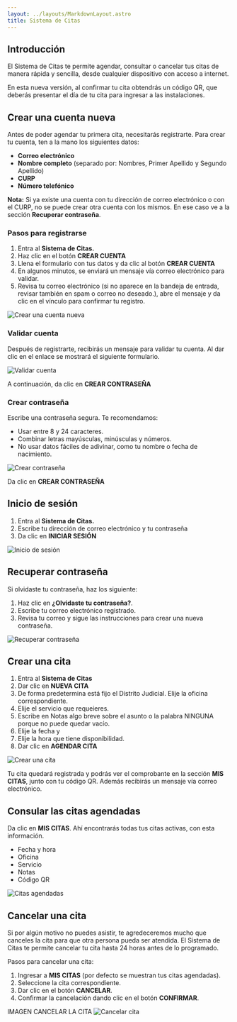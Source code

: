 ```yaml
---
layout: ../layouts/MarkdownLayout.astro
title: Sistema de Citas
---
```


## Introducción

El Sistema de Citas te permite agendar, consultar o cancelar tus citas de manera rápida y sencilla, desde cualquier dispositivo con acceso a internet.

En esta nueva versión, al confirmar tu cita obtendrás un código QR, que deberás presentar el día de tu cita para ingresar a las instalaciones.


## Crear una cuenta nueva

Antes de poder agendar tu primera cita, necesitarás registrarte. Para crear tu cuenta, ten a la mano los siguientes datos:

- **Correo electrónico**
- **Nombre completo** (separado por: Nombres, Primer Apellido y Segundo Apellido)
- **CURP**
- **Número telefónico**

**Nota:** Si ya existe una cuenta con tu dirección de correo electrónico o con el CURP, no se puede crear otra cuenta con los mismos. En ese caso ve a la sección **Recuperar contraseña**.


### Pasos para registrarse

1. Entra al **Sistema de Citas.**
2. Haz clic en el botón **CREAR CUENTA**
3. Llena el formulario con tus datos y da clic al botón **CREAR CUENTA**
4. En algunos minutos, se enviará un mensaje vía correo electrónico para validar.
5. Revisa tu correo electrónico (si no aparece en la bandeja de entrada, revisar también en spam o correo no deseado.), abre el mensaje y da clic en el vínculo para confirmar tu registro.

![Crear una cuenta nueva](../assets/img/sistema_citas/crear_cuenta.png)


### Validar cuenta

Después de registrarte, recibirás un mensaje para validar tu cuenta. Al dar clic en el enlace se mostrará el siguiente formulario.

![Validar cuenta](../assets/img/sistema_citas/validar_cuenta.png)

A continuación, da clic en **CREAR CONTRASEÑA**


### Crear contraseña

Escribe una contraseña segura. Te recomendamos:

- Usar entre 8 y 24 caracteres.
- Combinar letras mayúsculas, minúsculas y números.
- No usar datos fáciles de adivinar, como tu nombre o fecha de nacimiento.

![Crear contraseña](../assets/img/sistema_citas/crear_contrasena.png)

Da clic en **CREAR CONTRASEÑA**


## Inicio de sesión

1. Entra al **Sistema de Citas.**
2. Escribe tu dirección de correo electrónico y tu contraseña
3. Da clic en **INICIAR SESIÓN**

![Inicio de sesión](../assets/img/sistema_citas/login.png)


## Recuperar contraseña

Si olvidaste tu contraseña, haz los siguiente:

1. Haz clic en **¿Olvidaste tu contraseña?**.
2. Escribe tu correo electrónico registrado.
3. Revisa tu correo y sigue las instrucciones para crear una nueva contraseña.

![Recuperar contraseña](../assets/img/sistema_citas/recuperar_contrasena.png)


## Crear una cita

1. Entra al **Sistema de Citas**
2. Dar clic en **NUEVA CITA**
3. De forma predetermina está fijo el Distrito Judicial. Elije la oficina correspondiente.
4. Elije el servicio que requeieres.
5. Escribe en Notas algo breve sobre el asunto o la palabra NINGUNA porque no puede quedar vacío.
6. Elije la fecha y
7. Elije la hora que tiene disponibilidad.
8. Dar clic en **AGENDAR CITA**

![Crear una cita](../assets/img/sistema_citas/nueva_cita.png)

Tu cita quedará registrada y podrás ver el comprobante en la sección **MIS CITAS**, junto con tu código QR. Además recibirás un mensaje vía correo electrónico.


## Consular las citas agendadas

Da clic en **MIS CITAS**. Ahí encontrarás todas tus citas activas, con esta información.

- Fecha y hora
- Oficina
- Servicio
- Notas
- Código QR

![Citas agendadas](../assets/img/sistema_citas/citas_agendadas.png)


## Cancelar una cita

Si por algún motivo no puedes asistir, te agredeceremos mucho que canceles la cita para que otra persona pueda ser atendida. El Sistema de Citas te permite cancelar tu cita hasta 24 horas antes de lo programado.

Pasos para cancelar una cita:

1. Ingresar a **MIS CITAS** (por defecto se muestran tus citas agendadas).
2. Seleccione la cita correspondiente.
3. Dar clic en el botón **CANCELAR**.
4. Confirmar la cancelación dando clic en el botón **CONFIRMAR**.

IMAGEN CANCELAR LA CITA
![Cancelar cita](../assets/img/sistema_citas/confirmar_cancelacion.png)
